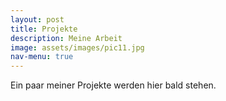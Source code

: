 ```yaml
---
layout: post
title: Projekte
description: Meine Arbeit
image: assets/images/pic11.jpg
nav-menu: true
---
```


Ein paar meiner Projekte werden hier bald stehen.
